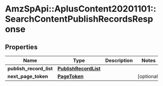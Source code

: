 # AmzSpApi::AplusContent20201101::SearchContentPublishRecordsResponse

## Properties
Name | Type | Description | Notes
------------ | ------------- | ------------- | -------------
**publish_record_list** | [**PublishRecordList**](PublishRecordList.md) |  | 
**next_page_token** | [**PageToken**](PageToken.md) |  | [optional] 

